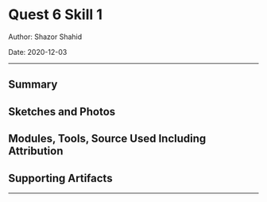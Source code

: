 # Quest 6 Skill 1

Author: Shazor Shahid

Date: 2020-12-03

------

## Summary

## Sketches and Photos

## Modules, Tools, Source Used Including Attribution

## Supporting Artifacts

------
